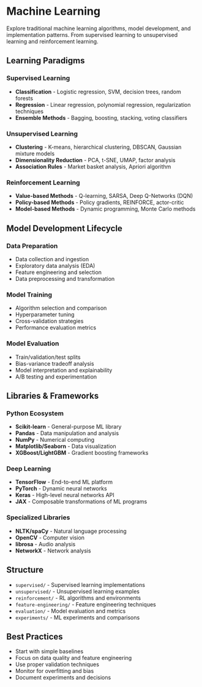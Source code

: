# Machine Learning

Explore traditional machine learning algorithms, model development, and implementation patterns. From supervised learning to unsupervised learning and reinforcement learning.

## Learning Paradigms

### Supervised Learning
- **Classification** - Logistic regression, SVM, decision trees, random forests
- **Regression** - Linear regression, polynomial regression, regularization techniques
- **Ensemble Methods** - Bagging, boosting, stacking, voting classifiers

### Unsupervised Learning
- **Clustering** - K-means, hierarchical clustering, DBSCAN, Gaussian mixture models
- **Dimensionality Reduction** - PCA, t-SNE, UMAP, factor analysis
- **Association Rules** - Market basket analysis, Apriori algorithm

### Reinforcement Learning
- **Value-based Methods** - Q-learning, SARSA, Deep Q-Networks (DQN)
- **Policy-based Methods** - Policy gradients, REINFORCE, actor-critic
- **Model-based Methods** - Dynamic programming, Monte Carlo methods

## Model Development Lifecycle

### Data Preparation
- Data collection and ingestion
- Exploratory data analysis (EDA)
- Feature engineering and selection
- Data preprocessing and transformation

### Model Training
- Algorithm selection and comparison
- Hyperparameter tuning
- Cross-validation strategies
- Performance evaluation metrics

### Model Evaluation
- Train/validation/test splits
- Bias-variance tradeoff analysis
- Model interpretation and explainability
- A/B testing and experimentation

## Libraries & Frameworks

### Python Ecosystem
- **Scikit-learn** - General-purpose ML library
- **Pandas** - Data manipulation and analysis
- **NumPy** - Numerical computing
- **Matplotlib/Seaborn** - Data visualization
- **XGBoost/LightGBM** - Gradient boosting frameworks

### Deep Learning
- **TensorFlow** - End-to-end ML platform
- **PyTorch** - Dynamic neural networks
- **Keras** - High-level neural networks API
- **JAX** - Composable transformations of ML programs

### Specialized Libraries
- **NLTK/spaCy** - Natural language processing
- **OpenCV** - Computer vision
- **librosa** - Audio analysis
- **NetworkX** - Network analysis

## Structure

- `supervised/` - Supervised learning implementations
- `unsupervised/` - Unsupervised learning examples
- `reinforcement/` - RL algorithms and environments
- `feature-engineering/` - Feature engineering techniques
- `evaluation/` - Model evaluation and metrics
- `experiments/` - ML experiments and comparisons

## Best Practices

- Start with simple baselines
- Focus on data quality and feature engineering
- Use proper validation techniques
- Monitor for overfitting and bias
- Document experiments and decisions